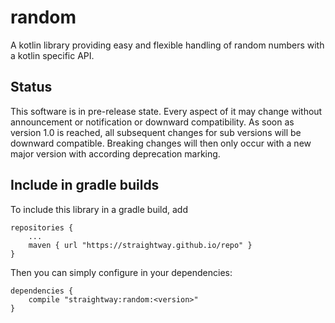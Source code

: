 # random

A kotlin library providing easy and flexible handling of random numbers with
a kotlin specific API.

## Status

This software is in pre-release state. Every aspect of it may change without announcement or
notification or downward compatibility. As soon as version 1.0 is reached, all subsequent changes
for sub versions will be downward compatible. Breaking changes will then only occur with a new
major version with according deprecation marking.

## Include in gradle builds

To include this library in a gradle build, add

    repositories {
        ...
        maven { url "https://straightway.github.io/repo" }
    }

Then you can simply configure in your dependencies:

    dependencies {
        compile "straightway:random:<version>"
    }
